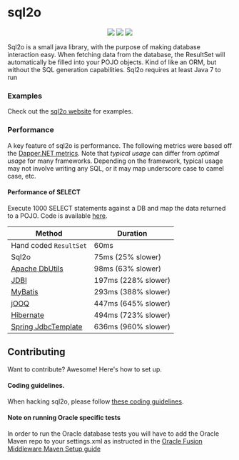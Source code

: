 # sql2o 

<p align="center">
    <a href="https://travis-ci.org/ivyxjc/sql2o"><img src="https://img.shields.io/travis/ivyxjc/sql2o.svg?style=flat-square"></a>
    <a href="http://codecov.io/github/ivyxjc/sql2o?branch=dev"><img src="https://img.shields.io/codecov/c/github/ivyxjc/sql2o/dev.svg?style=flat-square"></a>
    <a href="LICENSE"><img src="https://img.shields.io/badge/license-MIT-4EB1BA.svg?style=flat-square"></a>

</p>

Sql2o is a small java library, with the purpose of making database interaction easy.
When fetching data from the database, the ResultSet will automatically be filled into your POJO objects.
Kind of like an ORM, but without the SQL generation capabilities.
Sql2o requires at least Java 7 to run

### Examples

Check out the [sql2o website](http://www.sql2o.org) for examples.

### Performance

A key feature of sql2o is performance. The following metrics were based off the
[Dapper.NET metrics](https://github.com/SamSaffron/dapper-dot-net#performance).
Note that *typical usage* can differ from *optimal usage* for many frameworks. Depending on the framework,
typical usage may not involve writing any SQL, or it may map underscore case to camel case, etc.

#### Performance of SELECT

Execute 1000 SELECT statements against a DB and map the data returned to a POJO.
Code is available [here](https://github.com/aaberg/sql2o/blob/master/core/src/test/java/org/sql2o/performance/PojoPerformanceTest.java).

Method                                                              | Duration               |
------------------------------------------------------------------- | ---------------------- |
Hand coded <code>ResultSet</code>                                   | 60ms                   |
Sql2o                                                               | 75ms (25% slower)      |
[Apache DbUtils](http://commons.apache.org/proper/commons-dbutils/) | 98ms (63% slower)      |
[JDBI](http://jdbi.org/)                                            | 197ms (228% slower)    |
[MyBatis](http://mybatis.github.io/mybatis-3/)                      | 293ms (388% slower)    |
[jOOQ](http://www.jooq.org)                                         | 447ms (645% slower)    |
[Hibernate](http://hibernate.org/)                                  | 494ms (723% slower)    |
[Spring JdbcTemplate](http://docs.spring.io/spring/docs/current/spring-framework-reference/html/jdbc.html) | 636ms (960% slower) |

## Contributing

Want to contribute? Awesome! Here's how to set up.

#### Coding guidelines.

When hacking sql2o, please follow [these coding guidelines](https://github.com/aaberg/sql2o/wiki/Coding-guidelines).

#### Note on running Oracle specific tests 

In order to run the Oracle database tests you will have to add the Oracle Maven repo to your settings.xml as instructed in the [Oracle Fusion Middleware Maven Setup guide](https://maven.oracle.com/doc.html)

